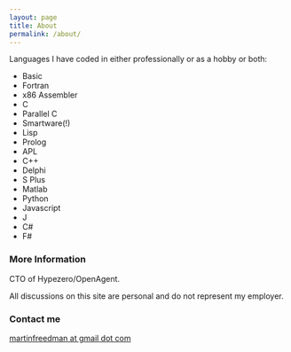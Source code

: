 ```yaml
---
layout: page
title: About
permalink: /about/
---
```


Languages I have coded in either professionally or as a hobby or both:

- Basic 
- Fortran
- x86 Assembler
- C
- Parallel C
- Smartware(!) 
- Lisp
- Prolog
- APL
- C++
- Delphi
- S Plus
- Matlab
- Python 
- Javascript
- J
- C#
- F#

### More Information

CTO of Hypezero/OpenAgent. 

All discussions on this site are personal and do not represent my employer.

### Contact me

[martinfreedman at gmail dot com](mailto:martinfreedman@gmail.com)
